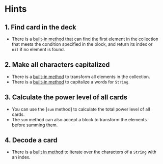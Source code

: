 # Hints

## 1. Find card in the deck

- There is a [built-in method][index] that can find the first element in the collection that meets the condition specified in the block, and return its index or `nil` if no element is found.

## 2. Make all characters capitalized

- There is  a [built-in method][map] to transform all elements in the collection.
- There is a [built-in method][capitalize] to capitalize a words for `String`.

## 3. Calculate the power level of all cards

- You can use the [`sum` method] to calculate the total power level of all cards.
- The `sum` method can also accept a block to transform the elements before summing them.

## 4. Decode a card

- There is a [built in method][each_with_char] to iterate over the characters of a `String` with an index.

[index]: https://crystal-lang.org/api/Enumerable.html#index%28obj%29%3AInt32%7CNil-instance-method
[sum]:https://crystal-lang.org/api/Enumerable.html#index%28obj%29%3AInt32%7CNil-instance-method
[sort_by]: https://crystal-lang.org/api/Array.html#sort_by%28%26block%3AT-%3E_%29%3AArray%28T%29-instance-method
[each_with_char]: https://crystal-lang.org/api/String.html#each_char_with_index%28offset%3D0%2C%26%29-instance-method
[map]: https://crystal-lang.org/api/Enumerable.html#map%28%26%3AT-%3EU%29%3AArray%28U%29forallU-instance-method
[capitalize]: https://crystal-lang.org/api/String.html#capitalize%28options%3AUnicode%3A%3ACaseOptions%3D%3Anone%29%3AString-instance-method
